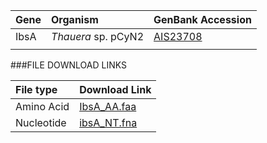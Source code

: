 Gene | Organism | GenBank Accession |
 :--- | :--- | :--- |
| IbsA | *Thauera* sp. pCyN2 | [AIS23708](http://www.ncbi.nlm.nih.gov/protein/AIS23708) |
| []() | | |

###FILE DOWNLOAD LINKS

 File type | Download Link |
 :--- | :---------- | 
| Amino Acid | [IbsA_AA.faa](amino_acid/IbsA_AA.faa) |
| Nucleotide | [ibsA_NT.fna](nucleotide/ibsA_NT.fna) |
